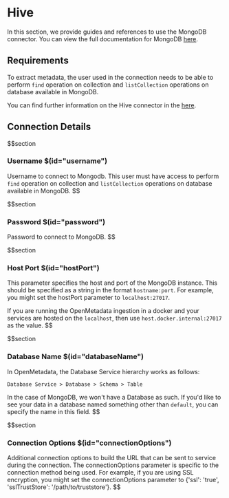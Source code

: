 # Hive
In this section, we provide guides and references to use the MongoDB connector. You can view the full documentation for MongoDB [here](https://docs.open-metadata.org/connectors/database/mongo).

## Requirements
To extract metadata, the user used in the connection needs to be able to perform `find` operation on collection and `listCollection` operations on database available in MongoDB.

You can find further information on the Hive connector in the [here](https://docs.open-metadata.org/connectors/database/mongo).

## Connection Details

$$section
### Username $(id="username")
Username to connect to Mongodb. This user must have access to perform `find` operation on collection and `listCollection` operations on database available in MongoDB.
$$

$$section
### Password $(id="password")
Password to connect to MongoDB.
$$

$$section
### Host Port $(id="hostPort")

This parameter specifies the host and port of the MongoDB instance. This should be specified as a string in the format `hostname:port`. For example, you might set the hostPort parameter to `localhost:27017`.

If you are running the OpenMetadata ingestion in a docker and your services are hosted on the `localhost`, then use `host.docker.internal:27017` as the value.
$$

$$section
### Database Name $(id="databaseName")
In OpenMetadata, the Database Service hierarchy works as follows:
```
Database Service > Database > Schema > Table
```
In the case of MongoDB, we won't have a Database as such. If you'd like to see your data in a database named something other than `default`, you can specify the name in this field.
$$

$$section
### Connection Options $(id="connectionOptions")
Additional connection options to build the URL that can be sent to service during the connection. The connectionOptions parameter is specific to the connection method being used. For example, if you are using SSL encryption, you might set the connectionOptions parameter to {'ssl': 'true', 'sslTrustStore': '/path/to/truststore'}.
$$
